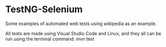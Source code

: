 # TestNG-Selenium
Some examples of automated web tests using wikipedia as an example.

All tests are made using Visual Studio Code and Linux, and they all can be run using the terminal command: mvn test
